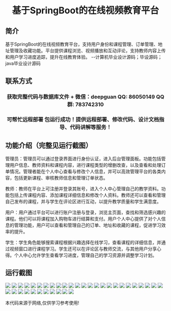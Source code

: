 <p><h1 align="center">基于SpringBoot的在线视频教育平台</h1></p>

## 简介
基于SpringBoot的在线视频教育平台，支持用户身份和课程管理、订单管理、地址管理及收藏功能。平台提供课程浏览、视频播放和互动评论，支持教师内容上传和用户学习进度追踪，提升在线教育体验。    --计算机毕业设计源码；毕设源码；java毕业设计源码


## 联系方式
<p><h3 align="center">获取完整代码与数据库文件 + 微信：deepguan QQ: 86050149 QQ群: 783742310</h3></p>
<p><h3 align="center">可帮忙远程部署 包运行成功！提供远程部署、修改代码、设计文档指导、代码讲解等服务！</h3></p>

## 功能介绍（完整见运行截图）
管理员：管理员可以通过登录界面进行身份认证，进入后台管理面板。功能包括管理用户信息、教师资料和课程内容，进行课程类型的增删改查，以及查看和处理订单情况。管理者能在个人中心查看与修改个人信息，并可以高效管理平台的各类内容，包括更新课程、审核教师信息和管理订单状态。

教师：教师在平台上可注册并登录其账号，进入个人中心管理自己的教学资料。功能包括上传课程内容、添加课程详细信息和修改个人资料。教师还可以查看和管理自己发布的课程，并与学生在评论区进行互动，以提升教学质量和学生满意度。

用户：用户通过平台可以进行账户注册与登录，浏览主页面，查找和筛选感兴趣的课程。他们可以将课程加入购物车进行结算和支付。用户个人中心提供了对个人信息的管理功能，用户可以查看和管理自己的订单、地址和收藏的课程，促进学习效率的提升。

学生：学生角色能够搜索课程根据兴趣选择在线学习，查看课程的详细信息，并通过视频窗口进行课程学习。学生还可以在评论区与教师交流，与其他用户分享心得。个人中心允许学生查看学习进度，管理自己的学习资源并调整学习计划。


## 运行截图
![](https://bs-1329754181.cos.ap-shanghai.myqcloud.com/spring/OnlineEducationPlatform/img/001.jpg)
![](https://bs-1329754181.cos.ap-shanghai.myqcloud.com/spring/OnlineEducationPlatform/img/002.jpg)
![](https://bs-1329754181.cos.ap-shanghai.myqcloud.com/spring/OnlineEducationPlatform/img/003.jpg)
![](https://bs-1329754181.cos.ap-shanghai.myqcloud.com/spring/OnlineEducationPlatform/img/004.jpg)
![](https://bs-1329754181.cos.ap-shanghai.myqcloud.com/spring/OnlineEducationPlatform/img/005.jpg)
![](https://bs-1329754181.cos.ap-shanghai.myqcloud.com/spring/OnlineEducationPlatform/img/006.jpg)
![](https://bs-1329754181.cos.ap-shanghai.myqcloud.com/spring/OnlineEducationPlatform/img/007.jpg)
![](https://bs-1329754181.cos.ap-shanghai.myqcloud.com/spring/OnlineEducationPlatform/img/008.jpg)
![](https://bs-1329754181.cos.ap-shanghai.myqcloud.com/spring/OnlineEducationPlatform/img/009.jpg)
![](https://bs-1329754181.cos.ap-shanghai.myqcloud.com/spring/OnlineEducationPlatform/img/010.jpg)
![](https://bs-1329754181.cos.ap-shanghai.myqcloud.com/spring/OnlineEducationPlatform/img/011.jpg)
![](https://bs-1329754181.cos.ap-shanghai.myqcloud.com/spring/OnlineEducationPlatform/img/012.jpg)
![](https://bs-1329754181.cos.ap-shanghai.myqcloud.com/spring/OnlineEducationPlatform/img/013.jpg)
![](https://bs-1329754181.cos.ap-shanghai.myqcloud.com/spring/OnlineEducationPlatform/img/014.jpg)
![](https://bs-1329754181.cos.ap-shanghai.myqcloud.com/spring/OnlineEducationPlatform/img/015.jpg)
![](https://bs-1329754181.cos.ap-shanghai.myqcloud.com/spring/OnlineEducationPlatform/img/016.jpg)
![](https://bs-1329754181.cos.ap-shanghai.myqcloud.com/spring/OnlineEducationPlatform/img/017.jpg)
![](https://bs-1329754181.cos.ap-shanghai.myqcloud.com/spring/OnlineEducationPlatform/img/018.jpg)
![](https://bs-1329754181.cos.ap-shanghai.myqcloud.com/spring/OnlineEducationPlatform/img/019.jpg)
![](https://bs-1329754181.cos.ap-shanghai.myqcloud.com/spring/OnlineEducationPlatform/img/020.jpg)
![](https://bs-1329754181.cos.ap-shanghai.myqcloud.com/spring/OnlineEducationPlatform/img/021.jpg)
![](https://bs-1329754181.cos.ap-shanghai.myqcloud.com/spring/OnlineEducationPlatform/img/022.jpg)
![](https://bs-1329754181.cos.ap-shanghai.myqcloud.com/spring/OnlineEducationPlatform/img/023.jpg)
![](https://bs-1329754181.cos.ap-shanghai.myqcloud.com/spring/OnlineEducationPlatform/img/024.jpg)
![](https://bs-1329754181.cos.ap-shanghai.myqcloud.com/spring/OnlineEducationPlatform/img/025.jpg)
![](https://bs-1329754181.cos.ap-shanghai.myqcloud.com/spring/OnlineEducationPlatform/img/026.jpg)
![](https://bs-1329754181.cos.ap-shanghai.myqcloud.com/spring/OnlineEducationPlatform/img/027.jpg)
![](https://bs-1329754181.cos.ap-shanghai.myqcloud.com/spring/OnlineEducationPlatform/img/028.jpg)
![](https://bs-1329754181.cos.ap-shanghai.myqcloud.com/spring/OnlineEducationPlatform/img/029.jpg)
![](https://bs-1329754181.cos.ap-shanghai.myqcloud.com/spring/OnlineEducationPlatform/img/030.jpg)
![](https://bs-1329754181.cos.ap-shanghai.myqcloud.com/spring/OnlineEducationPlatform/img/031.jpg)
![](https://bs-1329754181.cos.ap-shanghai.myqcloud.com/spring/OnlineEducationPlatform/img/032.jpg)
![](https://bs-1329754181.cos.ap-shanghai.myqcloud.com/spring/OnlineEducationPlatform/img/033.jpg)
![](https://bs-1329754181.cos.ap-shanghai.myqcloud.com/spring/OnlineEducationPlatform/img/034.jpg)
![](https://bs-1329754181.cos.ap-shanghai.myqcloud.com/spring/OnlineEducationPlatform/img/035.jpg)
![](https://bs-1329754181.cos.ap-shanghai.myqcloud.com/spring/OnlineEducationPlatform/img/036.jpg)

<p>本代码来源于网络,仅供学习参考使用!</p>
